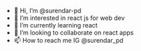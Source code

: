 - 👋 Hi, I’m @surendar-pd
- 👀 I’m interested in react js for web dev
- 🌱 I’m currently learning react
- 💞️ I’m looking to collaborate on react apps
- 📫 How to reach me IG @surendar_pd

<!---
surendar-pd/surendar-pd is a ✨ special ✨ repository because its `README.md` (this file) appears on your GitHub profile.
You can click the Preview link to take a look at your changes.
--->
